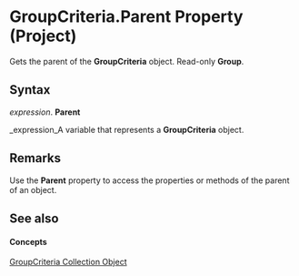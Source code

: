 
# GroupCriteria.Parent Property (Project)

Gets the parent of the  **GroupCriteria** object. Read-only **Group**.


## Syntax

 _expression_. **Parent**

 _expression_A variable that represents a  **GroupCriteria** object.


## Remarks

Use the  **Parent** property to access the properties or methods of the parent of an object.


## See also


#### Concepts


 [GroupCriteria Collection Object](b19beefb-bfe2-54ba-0835-11624e92bafc.md)
